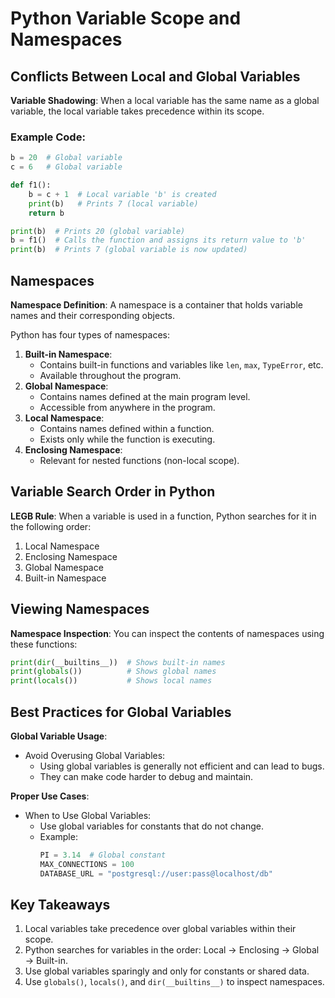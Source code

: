 # Python Variable Scope and Namespaces

## Conflicts Between Local and Global Variables

**Variable Shadowing**: When a local variable has the same name as a global variable, the local variable takes precedence within its scope.

### Example Code:

```python
b = 20  # Global variable
c = 6   # Global variable

def f1():
    b = c + 1  # Local variable 'b' is created
    print(b)   # Prints 7 (local variable)
    return b

print(b)  # Prints 20 (global variable)
b = f1()  # Calls the function and assigns its return value to 'b'
print(b)  # Prints 7 (global variable is now updated)
```

## Namespaces

**Namespace Definition**: A namespace is a container that holds variable names and their corresponding objects.

Python has four types of namespaces:

1. **Built-in Namespace**:
    - Contains built-in functions and variables like `len`, `max`, `TypeError`, etc.
    - Available throughout the program.
2. **Global Namespace**:
    - Contains names defined at the main program level.
    - Accessible from anywhere in the program.
3. **Local Namespace**:
    - Contains names defined within a function.
    - Exists only while the function is executing.
4. **Enclosing Namespace**:
    - Relevant for nested functions (non-local scope).

## Variable Search Order in Python

**LEGB Rule**: When a variable is used in a function, Python searches for it in the following order:
1. Local Namespace
2. Enclosing Namespace
3. Global Namespace
4. Built-in Namespace

## Viewing Namespaces

**Namespace Inspection**: You can inspect the contents of namespaces using these functions:

```python
print(dir(__builtins__))  # Shows built-in names
print(globals())          # Shows global names
print(locals())           # Shows local names
```

## Best Practices for Global Variables

**Global Variable Usage**:
- Avoid Overusing Global Variables:
  - Using global variables is generally not efficient and can lead to bugs.
  - They can make code harder to debug and maintain.

**Proper Use Cases**:
- When to Use Global Variables:
  - Use global variables for constants that do not change.
  - Example:
    ```python
    PI = 3.14  # Global constant
    MAX_CONNECTIONS = 100
    DATABASE_URL = "postgresql://user:pass@localhost/db"
    ```

## Key Takeaways

1. Local variables take precedence over global variables within their scope.
2. Python searches for variables in the order: Local → Enclosing → Global → Built-in.
3. Use global variables sparingly and only for constants or shared data.
4. Use `globals()`, `locals()`, and `dir(__builtins__)` to inspect namespaces.
